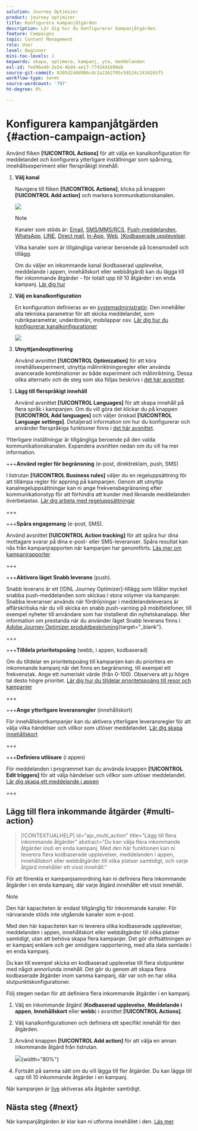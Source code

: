 ```yaml
---
solution: Journey Optimizer
product: journey optimizer
title: Konfigurera kampanjåtgärden
description: Lär dig hur du konfigurerar kampanjåtgärden.
feature: Campaigns
topic: Content Management
role: User
level: Beginner
mini-toc-levels: 1
keywords: skapa, optimera, kampanj, yta, meddelanden
exl-id: fed96e48-2e54-4bd4-ae17-77434d1b90eb
source-git-commit: 8205d248d986cdc1a2262705c58524c2434265f5
workflow-type: tm+mt
source-wordcount: '797'
ht-degree: 0%

---
```


# Konfigurera kampanjåtgärden {#action-campaign-action}

Använd fliken **[!UICONTROL Actions]** för att välja en kanalkonfiguration för meddelandet och konfigurera ytterligare inställningar som spårning, innehållsexperiment eller flerspråkigt innehåll.



1. **Välj kanal**

   Navigera till fliken **[!UICONTROL Actions]**, klicka på knappen **[!UICONTROL Add action]** och markera kommunikationskanalen.

   ![](assets/create-campaign-add-action.png)


   >[!NOTE]
   >
   >Kanaler som stöds är: [Email](../email/get-started-email.md), [SMS/MMS/RCS](../sms/get-started-sms.md), [Push-meddelanden](../push/get-started-push.md), [WhatsApp](../whatsapp/get-started-whatsapp.md), [LINE](../line/get-started-line.md), [Direct mail](../direct-mail/get-started-direct-mail.md), [In-App](../in-app/get-started-in-app.md), [Web](../web/get-started-web.md), [&rbrace;Kodbaserade upplevelser](../code-based/get-started-code-based.md).
   >
   >Vilka kanaler som är tillgängliga varierar beroende på licensmodell och tillägg.

   Om du väljer en inkommande kanal (kodbaserad upplevelse, meddelande i appen, innehållskort eller webbåtgärd) kan du lägga till fler inkommande åtgärder - för totalt upp till 10 åtgärder i en enda kampanj. [Lär dig hur](#multi-action)

1. **Välj en kanalkonfiguration**

   En konfiguration definieras av en [systemadministratör](../start/path/administrator.md). Den innehåller alla tekniska parametrar för att skicka meddelandet, som rubrikparametrar, underdomän, mobilappar osv. [Lär dig hur du konfigurerar kanalkonfigurationer](../configuration/channel-surfaces.md)

   ![](assets/create-campaign-action.png)

1. **Utnyttjandeoptimering**

   Använd avsnittet **[!UICONTROL Optimization]** för att köra innehållsexperiment, utnyttja målinriktningsregler eller använda avancerade kombinationer av både experiment och målinriktning. Dessa olika alternativ och de steg som ska följas beskrivs i [det här avsnittet](campaigns-message-optimization.md).
<!--
1. **Create a content experiment**

    Use the **[!UICONTROL Content experiment]** section to define multiple delivery treatments in order to measure which one performs best for your target audience. Click the **[!UICONTROL Create experiment]** button then follow the steps detailed in this section: [Create a content experiment](../content-management/content-experiment.md).-->

1. **Lägg till flerspråkigt innehåll**

   Använd avsnittet **[!UICONTROL Languages]** för att skapa innehåll på flera språk i kampanjen. Om du vill göra det klickar du på knappen **[!UICONTROL Add languages]** och väljer önskad **[!UICONTROL Language settings]**. Detaljerad information om hur du konfigurerar och använder flerspråkiga funktioner finns i [det här avsnittet](../content-management/multilingual-gs.md).

Ytterligare inställningar är tillgängliga beroende på den valda kommunikationskanalen. Expandera avsnitten nedan om du vill ha mer information.

+++**Använd regler för begränsning** (e-post, direktreklam, push, SMS)

I listrutan **[!UICONTROL Business rules]** väljer du en regeluppsättning för att tillämpa regler för appning på kampanjen. Genom att utnyttja kanalregeluppsättningar kan ni ange frekvensbegränsning efter kommunikationstyp för att förhindra att kunder med liknande meddelanden överbelastas. [Lär dig arbeta med regeluppsättningar](../conflict-prioritization/rule-sets.md)

+++

+++**Spåra engagemang** (e-post, SMS).

Använd avsnittet **[!UICONTROL Action tracking]** för att spåra hur dina mottagare svarar på dina e-post- eller SMS-leveranser. Spåra resultat kan nås från kampanjrapporten när kampanjen har genomförts. [Läs mer om kampanjrapporter](../reports/campaign-global-report-cja.md)

+++

+++**Aktivera läget Snabb leverans** (push).

Snabb leverans är ett [!DNL Journey Optimizer]-tillägg som tillåter mycket snabba push-meddelanden som skickas i stora volymer via kampanjer. Snabba leveranser används när fördröjningar i meddelandeleverans är affärskritiska när du vill skicka en snabb push-varning på mobiltelefoner, till exempel nyheter till användare som har installerat din nyhetskanalapp. Mer information om prestanda när du använder läget Snabb leverans finns i [Adobe Journey Optimizer produktbeskrivning](https://helpx.adobe.com/se/legal/product-descriptions/adobe-journey-optimizer.html){target="_blank"}.

+++

+++**Tilldela prioritetspoäng** (webb, i appen, kodbaserad)

Om du tilldelar en prioritetspoäng till kampanjen kan du prioritera en inkommande kampanj när det finns en begränsning, till exempel ett frekvenstak. Ange ett numeriskt värde (från 0-100). Observera att ju högre tal desto högre prioritet. [Lär dig hur du tilldelar prioritetspoäng till resor och kampanjer](../conflict-prioritization/priority-scores.md)

+++

+++**Ange ytterligare leveransregler** (innehållskort)

För innehållskortkampanjer kan du aktivera ytterligare leveransregler för att välja vilka händelser och villkor som utlöser meddelandet. [Lär dig skapa innehållskort](../content-card/create-content-card.md)

+++

+++**Definiera utlösare** (i appen)

För meddelanden i programmet kan du använda knappen **[!UICONTROL Edit triggers]** för att välja händelser och villkor som utlöser meddelandet. [Lär dig skapa ett meddelande i appen](../in-app/create-in-app.md)

+++

## Lägg till flera inkommande åtgärder {#multi-action}

>[!CONTEXTUALHELP]
>id="ajo_multi_action"
>title="Lägg till flera inkommande åtgärder"
>abstract="Du kan välja flera inkommande åtgärder inuti en enda kampanj. Med den här funktionen kan ni leverera flera kodbaserade upplevelser, meddelanden i appen, innehållskort eller webbåtgärder till olika platser samtidigt, och varje åtgärd innehåller ett visst innehåll."

För att förenkla er kampanjsamordning kan ni definiera flera inkommande åtgärder i en enda kampanj, där varje åtgärd innehåller ett visst innehåll.

>[!NOTE]
>
>Den här kapaciteten är endast tillgänglig för inkommande kanaler. För närvarande stöds inte utgående kanaler som e-post.

Med den här kapaciteten kan ni leverera olika kodbaserade upplevelser, meddelanden i appen, innehållskort eller webbåtgärder till olika platser samtidigt, utan att behöva skapa flera kampanjer. Det gör driftsättningen av er kampanj enklare och ger smidigare rapportering, med alla data samlade i en enda kampanj.

Du kan till exempel skicka en kodbaserad upplevelse till flera slutpunkter med något annorlunda innehåll. Det gör du genom att skapa flera kodbaserade åtgärder inom samma kampanj, där var och en har olika slutpunktskonfigurationer.

Följ stegen nedan för att definiera flera inkommande åtgärder i en kampanj.

1. Välj en inkommande åtgärd (**Kodbaserad upplevelse**, **Meddelande i appen**, **Innehållskort** eller **webb**) i avsnittet **[!UICONTROL Actions]**.

1. Välj kanalkonfigurationen och definiera ett specifikt innehåll för den åtgärden.

1. Använd knappen **[!UICONTROL Add action]** för att välja en annan inkommande åtgärd från listrutan.

   ![](assets/create-campaign-multi-action.png){width="80%"}

1. Fortsätt på samma sätt om du vill lägga till fler åtgärder. Du kan lägga till upp till 10 inkommande åtgärder i en kampanj.

När kampanjen är [live](review-activate-campaign.md) aktiveras alla åtgärder samtidigt.

## Nästa steg {#next}

När kampanjåtgärden är klar kan ni utforma innehållet i den. [Läs mer](campaign-content.md)
